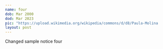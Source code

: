 ```yaml
---
name: four
dob: Mar 2000
dod: Mar 2023
pic: "https://upload.wikimedia.org/wikipedia/commons/d/d8/Paula-Molina.jpg"
layout: post
---
```

Changed sample notice four

